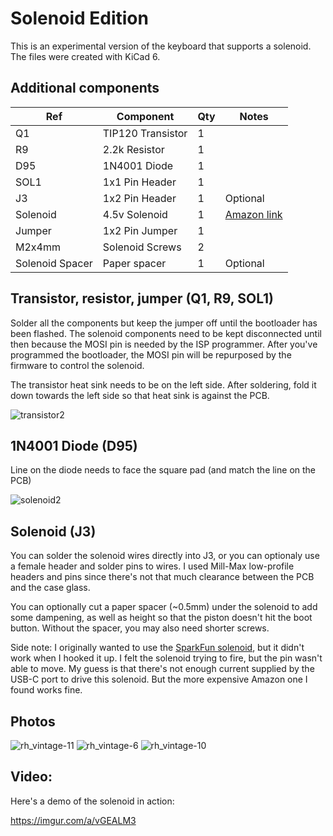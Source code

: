 # Solenoid Edition
This is an experimental version of the keyboard that supports a solenoid.  The files were created with KiCad 6.

## Additional components

| Ref     | Component              | Qty | Notes |
| ---     | ---------              | --- | ----- |
| Q1      | TIP120 Transistor      | 1 
| R9      | 2.2k Resistor          | 1
| D95     | 1N4001 Diode           | 1
| SOL1    | 1x1 Pin Header         | 1
| J3      | 1x2 Pin Header         | 1   | Optional
| Solenoid| 4.5v Solenoid          | 1   | [Amazon link](https://amazon.com/gp/product/B013DR655A/ref=ppx_yo_dt_b_search_asin_title?ie=UTF8&psc=1)
| Jumper   | 1x2 Pin Jumper        | 1
| M2x4mm   | Solenoid Screws       | 2
| Solenoid Spacer | Paper spacer | 1     | Optional

## Transistor, resistor, jumper (Q1, R9, SOL1)
Solder all the components but keep the jumper off until the bootloader has been flashed.  The solenoid components need to be kept disconnected until then because the MOSI pin is needed by the ISP programmer.  After you've programmed the bootloader, the MOSI pin will be repurposed by the firmware to control the solenoid.

The transistor heat sink needs to be on the left side. After soldering, fold it down towards the left side so that heat sink is against the PCB.

![transistor2](https://user-images.githubusercontent.com/800930/158442884-894592e6-f7e2-4889-8ce6-646156fae44f.jpg)

## 1N4001 Diode (D95)
Line on the diode needs to face the square pad (and match the line on the PCB)

![solenoid2](https://user-images.githubusercontent.com/800930/158442910-d3acf829-452f-4a17-b1ee-184f306e5d6a.jpg)

## Solenoid (J3)
You can solder the solenoid wires directly into J3, or you can optionaly use a female header and solder pins to wires.  I used Mill-Max low-profile headers and pins since there's not that much clearance between the PCB and the case glass.

You can optionally cut a paper spacer (~0.5mm) under the solenoid to add some dampening, as well as height so that the piston doesn't hit the boot button.  Without the spacer, you may also need shorter screws.

Side note:  I originally wanted to use the [SparkFun solenoid](https://www.digikey.com/en/products/detail/sparkfun-electronics/ROB-11015/6163694?utm_adgroup=Solenoids%2C%20Actuators&utm_source=google&utm_medium=cpc&utm_campaign=Shopping_Product_Motors%2C%20Solenoids%2C%20Driver%20Boards%2FModules_NEW&utm_term=&utm_content=Solenoids%2C%20Actuators&gclid=Cj0KCQjwz7uRBhDRARIsAFqjulkD5bvbmNZgF2wNHvgtmM3YLebG2MK83YcMIa4nPg2AEQ-fdcAOFVUaAvB2EALw_wcB), but it didn't work when I hooked it up.  I felt the solenoid trying to fire, but the pin wasn't able to move.  My guess is that there's not enough current supplied by the USB-C port to drive this solenoid.  But the more expensive Amazon one I found works fine.

## Photos
![rh_vintage-11](https://user-images.githubusercontent.com/800930/158265871-e8e6e615-ddaa-4600-be71-8b93424b6f1d.jpg)
![rh_vintage-6](https://user-images.githubusercontent.com/800930/158265941-7a7fcad3-11e5-4435-8e3d-8a9c6db260d9.jpg)
![rh_vintage-10](https://user-images.githubusercontent.com/800930/158443056-22bf56c3-5eb1-4f02-af20-23c6892d12ff.jpg)


## Video:
Here's a demo of the solenoid in action:

https://imgur.com/a/vGEALM3
